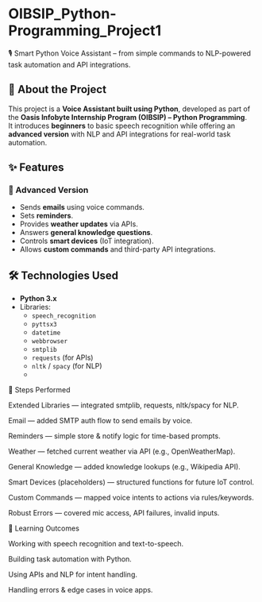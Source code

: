 # OIBSIP_Python-Programming_Project1
🎙️ Smart Python Voice Assistant – from simple commands to NLP-powered task automation and API integrations.

## 📖 About the Project
This project is a **Voice Assistant built using Python**, developed as part of the **Oasis Infobyte Internship Program (OIBSIP) – Python Programming**.  
It introduces **beginners** to basic speech recognition while offering an **advanced version** with NLP and API integrations for real-world task automation.  

## ✨ Features
### 🚀 Advanced Version
- Sends **emails** using voice commands.
- Sets **reminders**.
- Provides **weather updates** via APIs.
- Answers **general knowledge questions**.
- Controls **smart devices** (IoT integration).
- Allows **custom commands** and third-party API integrations.

## 🛠️ Technologies Used
- **Python 3.x**
- Libraries:
  - `speech_recognition`
  - `pyttsx3`
  - `datetime`
  - `webbrowser`
  - `smtplib`
  - `requests` (for APIs)
  - `nltk` / `spacy` (for NLP)
  - 
📝 Steps Performed


Extended Libraries — integrated smtplib, requests, nltk/spacy for NLP.

Email — added SMTP auth flow to send emails by voice.

Reminders — simple store & notify logic for time-based prompts.

Weather — fetched current weather via API (e.g., OpenWeatherMap).

General Knowledge — added knowledge lookups (e.g., Wikipedia API).

Smart Devices (placeholders) — structured functions for future IoT control.

Custom Commands — mapped voice intents to actions via rules/keywords.

Robust Errors — covered mic access, API failures, invalid inputs.

🎯 Learning Outcomes

Working with speech recognition and text-to-speech.

Building task automation with Python.

Using APIs and NLP for intent handling.

Handling errors & edge cases in voice apps.
